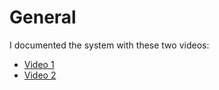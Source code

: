# General

I documented the system with these two videos:

- [Video 1](https://youtu.be/CC6U2-6sxqo)
- [Video 2](https://youtu.be/xglR2lMVn0E)